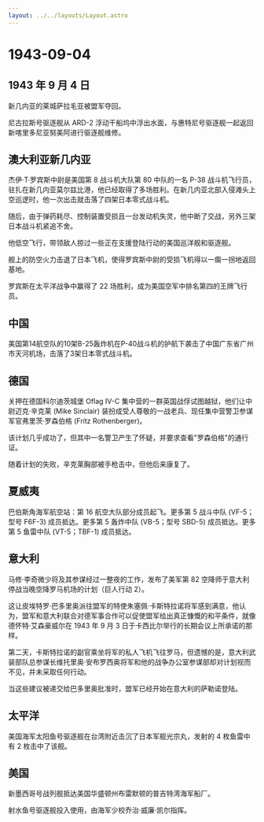 ```yaml
---
layout: ../../layouts/Layout.astro
---
```


# 1943-09-04

## 1943 年 9 月 4 日

新几内亚的莱城萨拉毛亚被盟军夺回。

尼古拉斯号驱逐舰从 ARD-2
浮动干船坞中浮出水面，与惠特尼号驱逐舰一起返回新喀里多尼亚努美阿进行驱逐舰维修。

## 澳大利亚新几内亚

杰伊·T·罗宾斯中尉是美国第 8 战斗机大队第 80 中队的一名 P-38
战斗机飞行员，驻扎在新几内亚莫尔兹比港，他已经取得了多场胜利。在新几内亚北部入侵滩头上空巡逻时，他一次出击就击落了四架日本零式战斗机。

随后，由于弹药耗尽、控制装置受损且一台发动机失灵，他中断了交战，另外三架日本战斗机紧追不舍。

他低空飞行，带领敌人掠过一些正在支援登陆行动的美国巡洋舰和驱逐舰。

舰上的防空火力击退了日本飞机，使得罗宾斯中尉的受损飞机得以一瘸一拐地返回基地。

罗宾斯在太平洋战争中赢得了 22
场胜利，成为美国空军中排名第四的王牌飞行员。

## 中国

美国第14航空队的10架B-25轰炸机在P-40战斗机的护航下袭击了中国广东省广州市天河机场，击落了3架日本零式战斗机。

## 德国

关押在德国科尔迪茨城堡 Oflag IV-C
集中营的一群英国战俘试图越狱，他们让中尉迈克·辛克莱 (Mike Sinclair)
装扮成受人尊敬的一战老兵、现任集中营警卫参谋军官弗里茨·罗森伯格 (Fritz
Rothenberger)。

该计划几乎成功了，但其中一名警卫产生了怀疑，并要求查看"罗森伯格"的通行证。

随着计划的失败，辛克莱胸部被手枪击中，但他后来康复了。

## 夏威夷

巴伯斯角海军航空站：第 16 航空大队部分成员起飞。更多第 5 战斗中队
(VF-5；型号 F6F-3) 成员抵达。更多第 5 轰炸中队 (VB-5；型号 SBD-5)
成员抵达。更多第 5 鱼雷中队 (VT-5；TBF-1) 成员抵达。

## 意大利

马修·李奇微少将及其参谋经过一整夜的工作，发布了美军第 82
空降师于意大利停战当晚空降罗马机场的计划（巨人行动 2）。

这让皮埃特罗·巴多里奥派往盟军的特使朱塞佩·卡斯特拉诺将军感到满意，他认为，盟军和意大利联合对德军事合作可以促使盟军给出真正慷慨的和平条件，就像德怀特·艾森豪威尔在
1943 年 9 月 3 日于卡西比尔举行的长期会议上所承诺的那样。

第二天，卡斯特拉诺的副官乘坐将军的私人飞机飞往罗马，但遗憾的是，意大利武装部队总参谋长维托里奥·安布罗西奥将军和他的战争办公室参谋部却对计划视而不见，并未采取任何行动。

当这些建议被递交给巴多里奥批准时，盟军已经开始在意大利的萨勒诺登陆。

## 太平洋

美国海军太阳鱼号驱逐舰在台湾附近击沉了日本军舰光宗丸，发射的 4
枚鱼雷中有 2 枚击中了该舰。

## 美国

新墨西哥号战列舰抵达美国华盛顿州布雷默顿的普吉特湾海军船厂。

射水鱼号驱逐舰投入使用，由海军少校乔治·威廉·凯尔指挥。